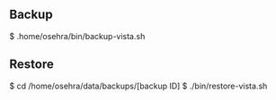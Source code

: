 ## Backup

$ .home/osehra/bin/backup-vista.sh

## Restore

$ cd /home/osehra/data/backups/[backup ID]
$ ./bin/restore-vista.sh

